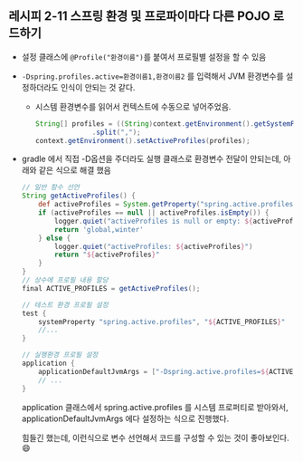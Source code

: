 ## 레시피 2-11 스프링 환경 및 프로파이마다 다른 POJO 로드하기

* 설정 클래스에 `@Profile("환경이름")`를 붙여서  프로필별 설정을 할 수 있음

* `-Dspring.profiles.active=환경이름1,환경이름2` 를 입력해서 JVM 환경변수를 설정하더라도 인식이 안되는 것 같다. 

  * 시스템 환경변수를 읽어서 컨텍스트에 수동으로 넣어주었음.

    ```java
    String[] profiles = ((String)context.getEnvironment().getSystemProperties().get("spring.active.profiles"))
                  .split(",");
    context.getEnvironment().setActiveProfiles(profiles);
    ```

    

* gradle 에서 직접 -D옵션을 주더라도 실행 클래스로 환경변수 전달이 안되는데, 아래와 같은 식으로 해결 했음

  ```groovy
  // 일반 함수 선언
  String getActiveProfiles() {
      def activeProfiles = System.getProperty("spring.active.profiles")
      if (activeProfiles == null || activeProfiles.isEmpty()) {
          logger.quiet("activeProfiles is null or empty: ${activeProfiles}")
          return 'global,winter'
      } else {
          logger.quiet("activeProfiles: ${activeProfiles}")
          return "${activeProfiles}"
      }
  }
  // 상수에 프로필 내용 할당
  final ACTIVE_PROFILES = getActiveProfiles();
  
  // 테스트 환경 프로필 설정
  test {
      systemProperty "spring.active.profiles", "${ACTIVE_PROFILES}"
      //...
  }
  
  // 실행환경 프로필 설정
  application {
      applicationDefaultJvmArgs = ["-Dspring.active.profiles=${ACTIVE_PROFILES}"]
      // ...
  }
  
  ```

  application 클래스에서 spring.active.profiles 를 시스템 프로퍼티로 받아와서, applicationDefaultJvmArgs 에다 설정하는 식으로 진행했다.


  힘들긴 했는데, 이런식으로 변수 선언해서 코드를 구성할 수 있는 것이 좋아보인다. 😄
